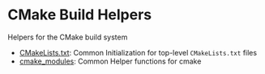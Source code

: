 # CMake Build Helpers

Helpers for the CMake build system

- [CMakeLists.txt](CMakeLists.txt): Common Initialization for top-level 
  `CMakeLists.txt` files
- [cmake_modules](cmake_modules/README.md): Common Helper functions for cmake
